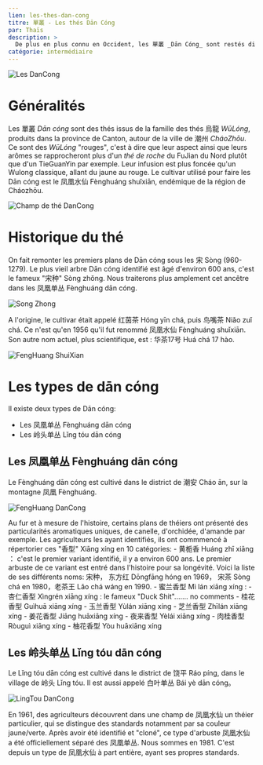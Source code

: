 ```yaml
---
lien: les-thes-dan-cong
titre: 單叢 - Les thés Dān Cóng
par: Thaïs
description: >
  De plus en plus connu en Occident, les 單叢 _Dān Cóng_ sont restés discrets jusqu'à présent. Présentant un panel aromatique varié, il râvi les amateurs de thés chevronnés. 
catégorie: intermédiaire
---
```


![Les DanCong](/assets/media/infusion-dancong.jpg)

# Généralités

Les 單叢 _Dān cóng_ sont des thés issus de la famille des thés 烏龍 _WūLóng_, produits dans la province de Canton, autour de la ville de 潮州 _CháoZhōu_. 
Ce sont des _WūLóng_ "rouges", c'est à dire que leur aspect ainsi que leurs arômes se rapprocheront plus d'un *thé de roche* du FuJian du Nord plutôt que d'un TieGuanYin par exemple. Leur infusion est plus foncée qu'un Wulong classique, allant du jaune au rouge. 
Le cultivar utilisé pour faire les Dān cóng est le 凤凰水仙 Fènghuáng shuǐxiān, endémique de la région de Cháozhōu.

![Champ de thé DanCong](/assets/media/champdethe-dancong.jpg)

# Historique du thé

On fait remonter les premiers plans de Dān cóng sous les 宋 Sòng (960-1279). Le plus vieil arbre Dān cóng identifié est âgé d'environ 600 ans, c'est le fameux "宋种" Sòng zhǒng. Nous traiterons plus amplement cet ancêtre dans les 凤凰单丛 Fènghuáng dān cóng.

![Song Zhong](/assets/media/%E5%AE%8B%E7%A7%8D.jpg)

A l'origine, le cultivar était appelé 红茵茶 Hóng yīn chá, puis 鸟嘴茶 Niǎo zuǐ chá. Ce n'est qu'en 1956 qu'il fut renommé 凤凰水仙 Fènghuáng shuǐxiān. Son autre nom actuel, plus scientifique, est : 华茶17号 Huá chá 17 hào. 

![FengHuang ShuiXian](/assets/media/fenghuangshuixian.jpg)

# Les types de dān cóng

Il existe deux types de Dān cóng:
- Les 凤凰单丛 Fènghuáng dān cóng
- Les 岭头单丛 Lǐng tóu dān cóng

## Les 凤凰单丛 Fènghuáng dān cóng

Le Fènghuáng dān cóng est cultivé dans le district de 潮安 Cháo ān, sur la montagne 凤凰 Fènghuáng.

![FengHuang DanCong](/assets/media/infusion%20daancong.jpg)

Au fur et à mesure de l'histoire, certains plans de théiers ont présenté des particularités aromatiques uniques, de canelle, d'orchidée, d'amande par exemple. Les agriculteurs les ayant identifiés, ils ont commmencé à répertorier ces "香型" Xiāng xíng en 10 catégories:
    - 黄栀香 Huáng zhī xiāng ： c'est le premier variant identifié, il y a environ 600 ans. Le premier arbuste de ce variant est entré dans l'histoire pour sa longévité. Voici la liste de ses différents noms: 宋种， 东方红 Dōngfāng hóng en 1969， 宋茶 Sòng chá en 1980，老茶王 Lǎo chá wáng en 1990. 
    - 蜜兰香型 Mì lán xiāng xíng : 
    - 杏仁香型 Xìngrén xiāng xíng : le fameux "Duck Shit"....... no comments
    - 桂花香型 Guìhuā xiāng xíng
    - 玉兰香型 Yùlán xiāng xíng
    - 芝兰香型 Zhīlán xiāng xíng
    - 姜花香型 Jiāng huāxiāng xíng
    - 夜来香型 Yèlái xiāng xíng
    - 肉桂香型 Ròuguì xiāng xíng
    - 柚花香型 Yòu huāxiāng xíng
    

## Les 岭头单丛 Lǐng tóu dān cóng

Le Lǐng tóu dān cóng est cultivé dans le district de 饶平 Ráo píng, dans le village de 岭头 Lǐng tóu. Il est aussi appelé 白叶单丛 Bái yè dān cóng。

![LingTou DanCong](/assets/media/lingtoudancong.jpg)

En 1961, des agriculteurs découvrent dans une champ de 凤凰水仙 un théier particulier, qui se distingue des standards notamment par sa couleur jaune/verte. Après avoir été identifié et "cloné", ce type d'arbuste 凤凰水仙 a été officiellement séparé des 凤凰单丛. Nous sommes en 1981. C'est depuis un type de 凤凰水仙 à part entière, ayant ses propres standards.  

